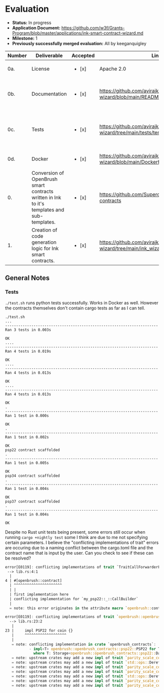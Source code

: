 
# Evaluation

- **Status:** In progress
- **Application Document:** https://github.com/w3f/Grants-Program/blob/master/applications/ink-smart-contract-wizard.md
- **Milestone:** 1
- **Previously successfully merged evaluation:** All by keeganquigley


| Number | Deliverable   | Accepted | Link                                                                                 | Notes |
|--------|---------------|----------|----------------------------------------------------------------------------|-------|
| 0a.     | License   | <ul><li>[x] </li></ul> | Apache 2.0                            |       |
| 0b.     | Documentation       | <ul><li>[x] </li></ul> | https://github.com/avirajkhare00/ink-wizard/blob/main/README.md                                                                        | Documentation could be improved to show how to use it.   |
| 0c.     | Tests         | <ul><li>[x] </li></ul> | https://github.com/avirajkhare00/ink-wizard/tree/main/tests/template_generators                 | Tests are successful locally on Apple M2 as well as Ubuntu x86/64     |
| 0d.     | Docker | <ul><li>[x] </li></ul> | https://github.com/avirajkhare00/ink-wizard/blob/main/Dockerfile | Builds and runs container successfully.      |
| 0.      | Conversion of OpenBrush smart contracts written in Ink to it's templates and sub-templates. | <ul><li>[x] </li></ul> | https://github.com/Supercolony-net/openbrush-contracts | Looks good.
| 1.      | Creation of code generation logic for Ink smart contracts. | <ul><li>[x] </li></ul> | https://github.com/avirajkhare00/ink-wizard/tree/main/ink_wizard/template_generators | Looks good.
## General Notes

### Tests

`./test.sh` runs python tests successfully. Works in Docker as well. However the contracts themselves don't contain cargo tests as far as I can tell.

```
./test.sh
...
----------------------------------------------------------------------
Ran 3 tests in 0.003s

OK
....
----------------------------------------------------------------------
Ran 4 tests in 0.019s

OK
....
----------------------------------------------------------------------
Ran 4 tests in 0.013s

OK
....
----------------------------------------------------------------------
Ran 4 tests in 0.013s

OK
.
----------------------------------------------------------------------
Ran 1 test in 0.000s

OK
.
----------------------------------------------------------------------
Ran 1 test in 0.002s

OK
psp22 contract scaffolded
.
----------------------------------------------------------------------
Ran 1 test in 0.005s

OK
psp34 contract scaffolded
.
----------------------------------------------------------------------
Ran 1 test in 0.004s

OK
psp37 contract scaffolded
.
----------------------------------------------------------------------
Ran 1 test in 0.004s

OK
```
Despite no Rust unit tests being present, some errors still occur when running `cargo +nightly test` some I think are due to me not specifying certain parameters. I believe the "conflicting implementations of trait" errors are occuring due to a naming conflict between the cargo.toml file and the contract name that is input by the user. Can you check to see if these can be resolved?
```rust
error[E0119]: conflicting implementations of trait `TraitCallForwarderFor<[const error]>` for type `my_psp22::_::CallBuilder`
 --> lib.rs:4:1
  |
4 | #[openbrush::contract]
  | ^^^^^^^^^^^^^^^^^^^^^^
  | |
  | first implementation here
  | conflicting implementation for `my_psp22::_::CallBuilder`
  |
  = note: this error originates in the attribute macro `openbrush::contract` (in Nightly builds, run with -Z macro-backtrace for more info)

error[E0119]: conflicting implementations of trait `openbrush::openbrush_contracts::psp22::PSP22` for type `coin`
  --> lib.rs:23:2
   |
23 |     impl PSP22 for coin {}
   |     ^^^^^^^^^^^^^^^^^^^
   |
   = note: conflicting implementation in crate `openbrush_contracts`:
           - impl<T> openbrush::openbrush_contracts::psp22::PSP22 for T
             where T: Storage<openbrush::openbrush_contracts::psp22::Data>;
   = note: upstream crates may add a new impl of trait `parity_scale_codec::WrapperTypeDecode` for type `std::option::Option<()>` in future versions
   = note: upstream crates may add a new impl of trait `std::ops::Deref` for type `std::option::Option<()>` in future versions
   = note: upstream crates may add a new impl of trait `parity_scale_codec::WrapperTypeEncode` for type `std::option::Option<()>` in future versions
   = note: upstream crates may add a new impl of trait `parity_scale_codec::WrapperTypeDecode` for type `ink_storage_traits::impls::ManualKey<1117114132>` in future versions
   = note: upstream crates may add a new impl of trait `std::ops::Deref` for type `ink_storage_traits::impls::ManualKey<1117114132>` in future versions
   = note: upstream crates may add a new impl of trait `parity_scale_codec::WrapperTypeEncode` for type `ink_storage_traits::impls::ManualKey<1117114132>` in future versions
   = note: upstream crates may add a new impl of trait `parity_scale_codec::WrapperTypeDecode` for type `ink_storage_traits::impls::ResolverKey<_, ink_storage_traits::impls::ManualKey<3064586736, ink_storage_traits::impls::ManualKey<1117114132>>>` in future versions
   ```

